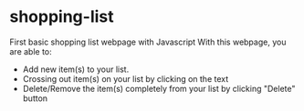 # shopping-list
First basic shopping list webpage with Javascript
With this webpage, you are able to:
  - Add new item(s) to your list.
  - Crossing out item(s) on your list by clicking on the text
  - Delete/Remove the item(s) completely from your list by clicking "Delete" button
